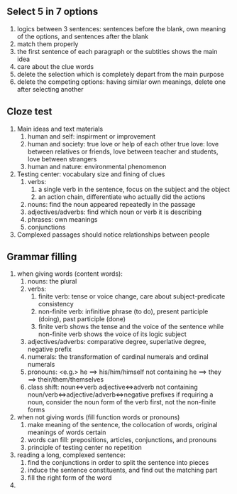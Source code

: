 ## Select 5 in 7 options
1. logics between 3 sentences: sentences before the blank, own meaning of the options, and sentences after the blank
2. match them properly
3. the first sentence of each paragraph or the subtitles shows the main idea
4. care about the clue words
5. delete the selection which is completely depart from the main purpose
6. delete the competing options: having similar own meanings, delete one after selecting another

## Cloze test
1. Main ideas and text materials
	1. human and self: inspirment or improvement
	2. human and society: true love or help of each other
		true love: love between relatives or friends, love between teacher and students, love between strangers
	3. human and nature: environmental phenomenon
2. Testing center: vocabulary size and fining of clues
	1. verbs: 
		1. a single verb in the sentence, focus on the subject and the object
		2. an action chain, differentiate who actually did the actions
	2. nouns: find the noun appeared repeatedly in the passage
	3. adjectives/adverbs: find which noun or verb it is describing
	4. phrases: own meanings
	5. conjunctions
3. Complexed passages should notice relationships between people

## Grammar filling
1. when giving words (content words):
	1. nouns: the plural
	2. verbs: 
		1. finite verb: tense or voice change, care about subject-predicate consistency
		2. non-finite verb: infinitive phrase (to do), present participle (doing), past participle (done)
		  3. finite verb shows the tense and the voice of the sentence
			while non-finite verb shows the voice of its logic subject
    3. adjectives/adverbs: comparative degree, superlative degree, negative prefix
	4. numerals: the transformation of cardinal numerals and ordinal numerals
	5. pronouns: 
		<e.g.> he $\implies$ his/him/himself
		not containing he $\implies$ they $\implies$ their/them/themselves
	6. class shift: 
		noun$\iff$verb
		adjective$\iff$adverb
		not containing noun/verb$\iff$adjective/adverb$\iff$negative prefixes
	  if requiring a noun, consider the noun form of the verb first, not the non-finite forms
2. when not giving words (fill function words or pronouns)
	1. make meaning of the sentence, the collocation of words, original meanings of words certain
	2. words can fill: prepositions, articles, conjunctions, and pronouns
	 3. principle of testing center no repetition
3. reading a long, complexed sentence: 
	1. find the conjunctions in order to split the sentence into pieces
	 2. induce the sentence constituents, and find out the matching part
	  3. fill the right form of the word
4. 